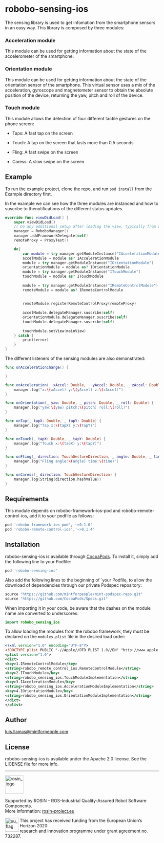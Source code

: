 # robobo-sensing-ios


The sensing library is used to get infomation from the smartphone sensors in an easy way.
This library is composed by three modules:

### Acceleration module

This module can be used for getting information about the state of the accelerometer of the smartphone.


### Orientation module

This module can be used for getting information about the state of the orientation sensor of the smartphone. This virtual sensor uses a mix of the acceleration, gyroscope and magnetometer sensor to obtain the absolute position of the device, returning the yaw, pitch and roll of the device.


### Touch module

This module allows the detection of four different tactile gestures on the phone screen: 

* Taps: A fast tap on the screen

* Touch: A tap on the screen that lasts more than 0.5 seconds

* Fling: A fast swipe on the screen

* Caress: A slow swipe on the screen


## Example

To run the example project, clone the repo, and run `pod install` from the Example directory first.

In the example we can see how the three modules are instanced and how to suscribe to thenotifications of the different status updates. 

```swift
override func viewDidLoad() {
    super.viewDidLoad()
    // Do any additional setup after loading the view, typically from a nib.
    manager = RoboboManager()
    manager.addFrameworkDelegate(self)
    remoteProxy = ProxyTest()

    do{
        var module = try manager.getModuleInstance("IAccelerationModule")
        accelModule = module as? IAccelerationModule
        module = try manager.getModuleInstance("IOrientationModule")
        orientationModule = module as? IOrientationModule
        module = try manager.getModuleInstance("ITouchModule")
        touchModule = module as? ITouchModule
        
        module = try manager.getModuleInstance("IRemoteControlModule")
        remoteModule = module as? IRemoteControlModule
        
        
        remoteModule.registerRemoteControlProxy(remoteProxy)
        
        accelModule.delegateManager.suscribe(self)
        orientationModule.delegateManager.suscribe(self)
        touchModule.delegateManager.suscribe(self)
        
        touchModule.setView(mainView)
    } catch {
        print(error)
    }
}
```

The different listeners of the sensing modules are also demonstrated:

```swift
func onAccelerationChange() {

}

func onAcceleration(_ xAccel: Double, _ yAccel: Double, _ zAccel: Double) {
    manager.log("x:\(xAccel) y:\(yAccel) z:\(zAccel)")
}

func onOrientation(_ yaw: Double, _ pitch: Double, _ roll: Double) {
    manager.log("yaw:\(yaw) pitch:\(pitch) roll:\(roll)")
}

func onTap(_ tapX: Double, _ tapY: Double) {
    manager.log("Tap x:\(tapX) y:\(tapY)")
}

func onTouch(_ tapX: Double, _ tapY: Double) {
    manager.log("Touch x:\(tapX) y:\(tapY)")
}

func onFling(_ direction: TouchGestureDirection, _ angle: Double, _ time: Double, _ distance: Double) {
    manager.log("Fling angle:\(angle) time:\(time)")
}

func onCaress(_ direction: TouchGestureDirection) {
    manager.log(String(direction.hashValue))
}
```

## Requirements

This module depends on robobo-framework-ios-pod and robobo-remote-control-ios, add it to your podfile as follows:

```ruby
pod 'robobo-framework-ios-pod','~>0.1.0'
pod 'robobo-remote-control-ios','~>0.1.4'
```

## Installation

robobo-sensing-ios is available through [CocoaPods](https://cocoapods.org). To install
it, simply add the following line to your Podfile:

```ruby
pod 'robobo-sensing-ios'
```
Also add the following lines to the beginning of `your Podfile, to allow the download of dependencies through our private Podspec repository:

```ruby
source "https://github.com/mintforpeople/mint-podspec-repo.git"
source "https://github.com/CocoaPods/Specs.git"
```

When importing it in your code, be aware that the dashes on the module name are converted to underscores:

```swift
import robobo_sensing_ios
```
To allow loading the modules from the robobo framework, they must be declared on the ```modules.plist``` file in the desired load order:

```xml
<?xml version="1.0" encoding="UTF-8"?>
<!DOCTYPE plist PUBLIC "-//Apple//DTD PLIST 1.0//EN" "http://www.apple.com/DTDs/PropertyList-1.0.dtd">
<plist version="1.0">
<dict>
<key>1.IRemoteControlModule</key>
<string>robobo_remote_control_ios.RemoteControlModule</string>
<key>2.ITouchModule</key>
<string>robobo_sensing_ios.TouchModuleImplementation</string>
<key>3.IAccelerationModule</key>
<string>robobo_sensing_ios.AccelerationModuleImplementation</string>
<key>4.IOrientationModule</key>
<string>robobo_sensing_ios.OrientationModuleImplementation</string>
</dict>
</plist>
```

## Author

luis.llamas@mintforpeople.com

## License

robobo-sensing-ios is available under the Apache 2.0 license. See the LICENSE file for more info.

***
<!-- 
    ROSIN acknowledgement from the ROSIN press kit
    @ https://github.com/rosin-project/press_kit
-->

<a href="http://rosin-project.eu">
  <img src="http://rosin-project.eu/wp-content/uploads/rosin_ack_logo_wide.png" 
       alt="rosin_logo" height="60" >
</a>

Supported by ROSIN - ROS-Industrial Quality-Assured Robot Software Components.  
More information: <a href="http://rosin-project.eu">rosin-project.eu</a>

<img src="http://rosin-project.eu/wp-content/uploads/rosin_eu_flag.jpg" 
     alt="eu_flag" height="45" align="left" >  

This project has received funding from the European Union’s Horizon 2020  
research and innovation programme under grant agreement no. 732287. 

